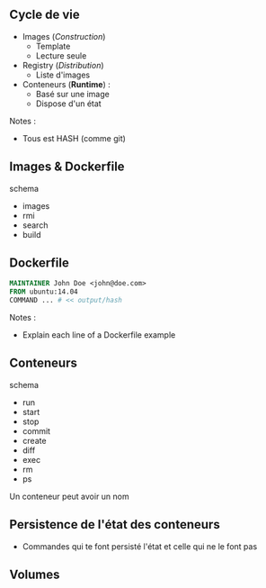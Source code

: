 ## Cycle de vie

- Images (*Construction*)
    - Template
    - Lecture seule
- Registry (*Distribution*)
    - Liste d'images
- Conteneurs (**Runtime**) :
    - Basé sur une image
    - Dispose d'un état

Notes :
- Tous est HASH (comme git)



## Images & Dockerfile

schema

- images
- rmi
- search
- build



## Dockerfile

```dockerfile
MAINTAINER John Doe <john@doe.com>
FROM ubuntu:14.04
COMMAND ... # << output/hash
```

Notes :
- Explain each line of a Dockerfile example



## Conteneurs

schema

- run
- start
- stop
- commit
- create
- diff
- exec
- rm
- ps

Un conteneur peut avoir un nom



## Persistence de l'état des conteneurs

- Commandes qui te font persisté l'état et celle qui ne le font pas



## Volumes
